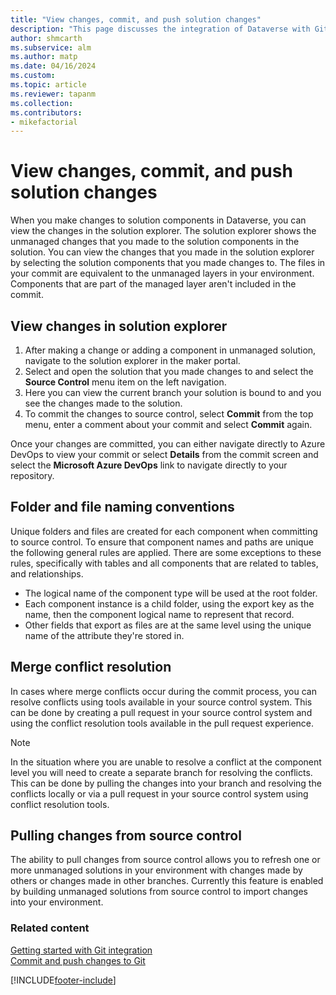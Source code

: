 ```yaml
---
title: "View changes, commit, and push solution changes"
description: "This page discusses the integration of Dataverse with Git, focusing on viewing changes, committing and pushing changes to the repository."
author: shmcarth
ms.subservice: alm
ms.author: matp
ms.date: 04/16/2024
ms.custom: 
ms.topic: article
ms.reviewer: tapanm
ms.collection: 
ms.contributors:
- mikefactorial
---
```


# View changes, commit, and push solution changes

When you make changes to solution components in Dataverse, you can view the changes in the solution explorer. The solution explorer shows the unmanaged changes that you made to the solution components in the solution. You can view the changes that you made in the solution explorer by selecting the solution components that you made changes to. The files in your commit are equivalent to the unmanaged layers in your environment. Components that are part of the managed layer aren't included in the commit.

## View changes in solution explorer

1. After making a change or adding a component in unmanaged solution, navigate to the solution explorer in the maker portal.
1. Select and open the solution that you  made changes to and select the **Source Control** menu item on the left navigation.
1. Here you can view the current branch your solution is bound to and you see the changes made to the solution.
1. To commit the changes to source control, select **Commit** from the top menu, enter a comment about your commit and select **Commit** again.

Once your changes are committed, you can either navigate directly to Azure DevOps to view your commit or select **Details** from the commit screen and select the **Microsoft Azure DevOps** link to navigate directly to your repository.

## Folder and file naming conventions

Unique folders and files are created for each component when committing to source control. To ensure that component names and paths are unique the following general rules are applied. There are some exceptions to these rules, specifically with tables and all components that are related to tables, and relationships.

- The logical name of the component type will be used at the root folder.
- Each component instance is a child folder, using the export key as the name, then the component logical name to represent that record.
- Other fields that export as files are at the same level using the unique name of the attribute they're stored in.

## Merge conflict resolution

In cases where merge conflicts occur during the commit process, you can resolve conflicts using tools available in your source control system. This can be done by creating a pull request in your source control system and using the conflict resolution tools available in the pull request experience.

>[!NOTE]
>In the situation where you are unable to resolve a conflict at the component level you will need to create a separate branch for resolving the conflicts. This can be done by pulling the changes into your branch and resolving the conflicts locally or via a pull request in your source control system using conflict resolution tools.

## Pulling changes from source control

The ability to pull changes from source control allows you to refresh one or more unmanaged solutions in your environment with changes made by others or changes made in other branches. Currently this feature is enabled by building unmanaged solutions from source control to import changes into your environment.

### Related content

[Getting started with Git integration](/power-platform/alm/git-integration/connecting-to-git)  
[Commit and push changes to Git](/power-platform/alm/git-integration/commit-and-push)  

[!INCLUDE[footer-include](../../includes/footer-banner.md)]
